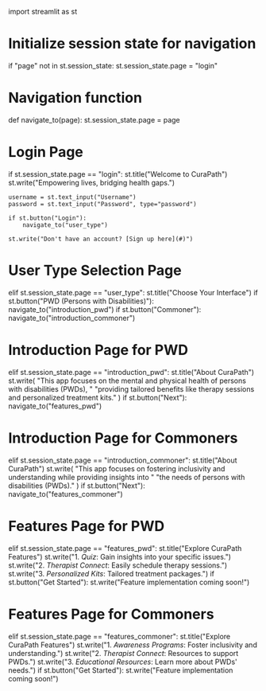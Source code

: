 import streamlit as st

# Initialize session state for navigation
if "page" not in st.session_state:
    st.session_state.page = "login"

# Navigation function
def navigate_to(page):
    st.session_state.page = page

# Login Page
if st.session_state.page == "login":
    st.title("Welcome to CuraPath")
    st.write("Empowering lives, bridging health gaps.")
    
    username = st.text_input("Username")
    password = st.text_input("Password", type="password")
    
    if st.button("Login"):
        navigate_to("user_type")
    
    st.write("Don't have an account? [Sign up here](#)")

# User Type Selection Page
elif st.session_state.page == "user_type":
    st.title("Choose Your Interface")
    if st.button("PWD (Persons with Disabilities)"):
        navigate_to("introduction_pwd")
    if st.button("Commoner"):
        navigate_to("introduction_commoner")

# Introduction Page for PWD
elif st.session_state.page == "introduction_pwd":
    st.title("About CuraPath")
    st.write(
        "This app focuses on the mental and physical health of persons with disabilities (PWDs), "
        "providing tailored benefits like therapy sessions and personalized treatment kits."
    )
    if st.button("Next"):
        navigate_to("features_pwd")

# Introduction Page for Commoners
elif st.session_state.page == "introduction_commoner":
    st.title("About CuraPath")
    st.write(
        "This app focuses on fostering inclusivity and understanding while providing insights into "
        "the needs of persons with disabilities (PWDs)."
    )
    if st.button("Next"):
        navigate_to("features_commoner")

# Features Page for PWD
elif st.session_state.page == "features_pwd":
    st.title("Explore CuraPath Features")
    st.write("1. *Quiz*: Gain insights into your specific issues.")
    st.write("2. *Therapist Connect*: Easily schedule therapy sessions.")
    st.write("3. *Personalized Kits*: Tailored treatment packages.")
    if st.button("Get Started"):
        st.write("Feature implementation coming soon!")

# Features Page for Commoners
elif st.session_state.page == "features_commoner":
    st.title("Explore CuraPath Features")
    st.write("1. *Awareness Programs*: Foster inclusivity and understanding.")
    st.write("2. *Therapist Connect*: Resources to support PWDs.")
    st.write("3. *Educational Resources*: Learn more about PWDs' needs.")
    if st.button("Get Started"):
        st.write("Feature implementation coming soon!")

